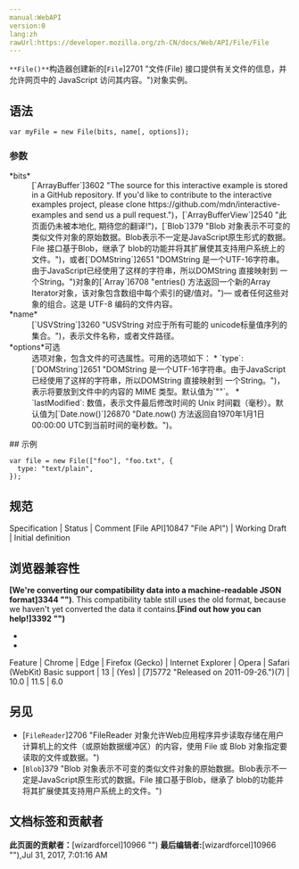 ```yaml
---
manual:WebAPI
version:0
lang:zh
rawUrl:https://developer.mozilla.org/zh-CN/docs/Web/API/File/File
---
```






`**File()**`构造器创建新的[`File`]2701 "文件(File) 接口提供有关文件的信息，并允许网页中的 JavaScript 访问其内容。")对象实例。


## 语法<a name="语法"></a>

```
var myFile = new File(bits, name[, options]);
```

### 参数<a name="参数"></a>
<dl><dt id=''>*bits*</dt><dd>[`ArrayBuffer`]3602 "The source for this interactive example is stored in a GitHub repository. If you'd like to contribute to the interactive examples project, please clone https://github.com/mdn/interactive-examples and send us a pull request.")，[`ArrayBufferView`]2540 "此页面仍未被本地化, 期待您的翻译!")，[`Blob`]379 "Blob 对象表示不可变的类似文件对象的原始数据。Blob表示不一定是JavaScript原生形式的数据。File 接口基于Blob，继承了 blob的功能并将其扩展使其支持用户系统上的文件。")，或者[`DOMString`]2651 "DOMString 是一个UTF-16字符串。由于JavaScript已经使用了这样的字符串，所以DOMString 直接映射到 一个String。")对象的[`Array`]6708 "entries() 方法返回一个新的Array Iterator对象，该对象包含数组中每个索引的键/值对。")— 或者任何这些对象的组合。这是 UTF-8 编码的文件内容。</dd><dt id=''>*name*</dt><dd>[`USVString`]3260 "USVString 对应于所有可能的 unicode标量值序列的集合。")，表示文件名称，或者文件路径。</dd><dt id=''>*options*可选</dt><dd>选项对象，包含文件的可选属性。可用的选项如下：
* `type`:[`DOMString`]2651 "DOMString 是一个UTF-16字符串。由于JavaScript已经使用了这样的字符串，所以DOMString 直接映射到 一个String。")，表示将要放到文件中的内容的 MIME 类型。默认值为`""`。
* `lastModified`: 数值，表示文件最后修改时间的 Unix 时间戳（毫秒）。默认值为[`Date.now()`]26870 "Date.now() 方法返回自1970年1月1日 00:00:00 UTC到当前时间的毫秒数。")。
</dd></dl>
## 示例<a name="示例"></a>

```
var file = new File(["foo"], "foo.txt", {
  type: "text/plain",
});
```

## 规范<a name="规范"></a>

Specification | Status | Comment 
[File API]10847 "File API") | Working Draft | Initial definition 


## 浏览器兼容性<a name="浏览器兼容性"></a>


**[We&#39;re converting our compatibility data into a machine-readable JSON format]3344 "")**. This compatibility table still uses the old format, because we haven&#39;t yet converted the data it contains.**[Find out how you can help!]3392 "")**


* 
* 

Feature | Chrome | Edge | Firefox (Gecko) | Internet Explorer | Opera | Safari (WebKit) 
Basic support | 13 | (Yes) | [7]5772 "Released on 2011-09-26.")(7) | 10.0 | 11.5 | 6.0 





## 另见<a name="另见"></a>

* [`FileReader`]2706 "FileReader 对象允许Web应用程序异步读取存储在用户计算机上的文件（或原始数据缓冲区）的内容，使用 File 或 Blob 对象指定要读取的文件或数据。")
* [`Blob`]379 "Blob 对象表示不可变的类似文件对象的原始数据。Blob表示不一定是JavaScript原生形式的数据。File 接口基于Blob，继承了 blob的功能并将其扩展使其支持用户系统上的文件。")



## 文档标签和贡献者
**此页面的贡献者：**[wizardforcel]10966 "")
**最后编辑者:**[wizardforcel]10966 ""),<time>Jul 31, 2017, 7:01:16 AM</time>


